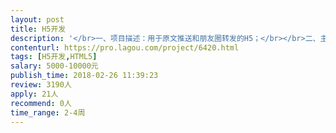 ```yaml
---                
layout: post       
title: H5开发           
description: '</br>一、项目描述：用于原文推送和朋友圈转发的H5；</br></br>二、主要功能点：小动画播放，答题互动，创意和设计都已完成，需技术搭建开发；</br></br>三、人员要求：</br></br>1、有丰富的H5开发经验；</br>2、良好的沟通能力和契约精神。</br>'     
contenturl: https://pro.lagou.com/project/6420.html      
tags: [H5开发,HTML5]            
salary: 5000-10000元          
publish_time: 2018-02-26 11:39:23         
review: 3190人                   
apply: 21人                   
recommend: 0人                   
time_range: 2-4周              
---                 
```

